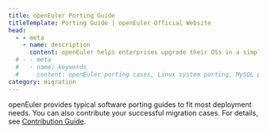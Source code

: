 ```yaml
---
title: openEuler Porting Guide
titleTemplate: Porting Guide | openEuler Official Website
head:
  - - meta
    - name: description
      content: openEuler helps enterprises upgrade their OSs in a simple, stable, and efficient manner. It provides porting guides for a wide array of scenarios, including MySQL, Apache, Nginx, and Dubbo. For more information about system migration cases and porting guides, visit the openEuler official website.
  # - - meta
  #   - name: keywords
  #     content: openEuler porting cases, Linux system porting, MySQL porting solution, Apache porting solution, Nginx porting solution, MySQL data migration tool
category: migration
---
```


<script setup lang="ts">
import { useData } from 'vitepress';
import TheMigrationCase from "@/views/migration/TheMigrationCase.vue";
import seoConfig from '@/data/common/seo';

const { lang } = useData();
</script>

<SeoBox :seo-data="seoConfig[lang]?.migrationCase" />
    <p class="migration-transplantation-desc">
      openEuler provides typical software porting guides to fit most deployment needs. You can also contribute your successful migration cases. For details, see <a
        href="/en/migration/contribution/"
        >Contribution Guide</a
      >.
    </p>
<TheMigrationCase />
